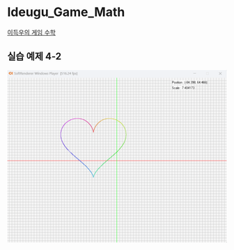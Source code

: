 # Ideugu_Game_Math
[이득우의 게임 수학](https://diesuki4.tistory.com/category/%EA%B2%8C%EC%9E%84%20%EC%88%98%ED%95%99/%EC%9D%B4%EB%93%9D%EC%9A%B0%EC%9D%98%20%EA%B2%8C%EC%9E%84%20%EC%88%98%ED%95%99)

## 실습 예제 4-2
![실습 예제 4-2](https://raw.githubusercontent.com/diesuki4/Ideugu_Game_Math/4-2_%ED%95%98%ED%8A%B8%EC%97%90_%EB%AC%B4%EC%A7%80%EA%B0%9C_%EC%83%89%EC%83%81_%EC%9E%85%ED%9E%88%EA%B8%B0/Example.gif)
